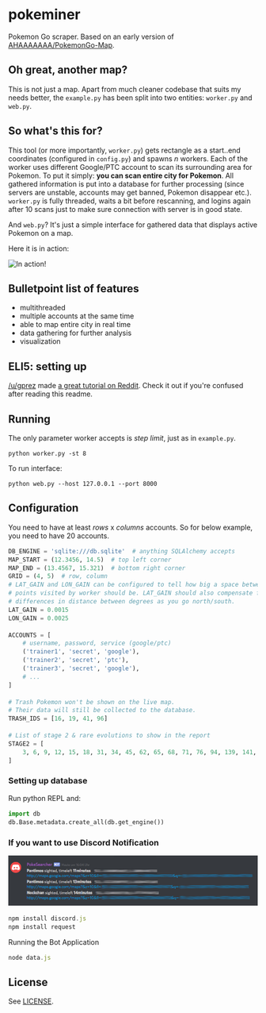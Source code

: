 # pokeminer

Pokemon Go scraper. Based on an early version of [AHAAAAAAA/PokemonGo-Map](https://github.com/AHAAAAAAA/PokemonGo-Map).

## Oh great, another map?

This is not just a map. Apart from much cleaner codebase that suits my needs better, the `example.py` has been split into two entities: `worker.py` and `web.py`.

## So what's this for?

This tool (or more importantly, `worker.py`) gets rectangle as a start..end coordinates (configured in `config.py`) and spawns *n* workers. Each of the worker uses different Google/PTC account to scan its surrounding area for Pokemon. To put it simply: **you can scan entire city for Pokemon**. All gathered information is put into a database for further processing (since servers are unstable, accounts may get banned, Pokemon disappear etc.). `worker.py` is fully threaded, waits a bit before rescanning, and logins again after 10 scans just to make sure connection with server is in good state.

And `web.py`? It's just a simple interface for gathered data that displays active Pokemon on a map.

Here it is in action:

![In action!](static/datamining2.png)

## Bulletpoint list of features

- multithreaded
- multiple accounts at the same time
- able to map entire city in real time
- data gathering for further analysis
- visualization

## ELI5: setting up

[/u/gprez](https://www.reddit.com/u/gprez) made [a great tutorial on Reddit](https://www.reddit.com/r/pokemongodev/comments/4tz66s/pokeminer_your_individual_pokemon_locations/d5lovb6). Check it out if you're confused after reading this readme.

## Running

The only parameter worker accepts is *step limit*, just as in `example.py`.

```
python worker.py -st 8
```

To run interface:

```
python web.py --host 127.0.0.1 --port 8000
```

## Configuration

You need to have at least *rows* x *columns* accounts. So for below example, you need to have 20 accounts.

```py
DB_ENGINE = 'sqlite:///db.sqlite'  # anything SQLAlchemy accepts
MAP_START = (12.3456, 14.5)  # top left corner
MAP_END = (13.4567, 15.321)  # bottom right corner
GRID = (4, 5)  # row, column
# LAT_GAIN and LON_GAIN can be configured to tell how big a space between
# points visited by worker should be. LAT_GAIN should also compensate for
# differences in distance between degrees as you go north/south.
LAT_GAIN = 0.0015
LON_GAIN = 0.0025

ACCOUNTS = [
    # username, password, service (google/ptc)
    ('trainer1', 'secret', 'google'),
    ('trainer2', 'secret', 'ptc'),
    ('trainer3', 'secret', 'google'),
    # ...
]

# Trash Pokemon won't be shown on the live map.
# Their data will still be collected to the database.
TRASH_IDS = [16, 19, 41, 96]

# List of stage 2 & rare evolutions to show in the report
STAGE2 = [
    3, 6, 9, 12, 15, 18, 31, 34, 45, 62, 65, 68, 71, 76, 94, 139, 141, 149
]
```

### Setting up database

Run python REPL and:

```python
import db
db.Base.metadata.create_all(db.get_engine())
```

### If you want to use Discord Notification

![Discord Message](static/discord.png)

```javascript
npm install discord.js
npm install request
```

Running the Bot Application
```javascript
node data.js
```

## License

See [LICENSE](LICENSE).
